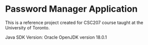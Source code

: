 # Password Manager Application

This is a reference project created for CSC207 course taught at the University of Toronto.

Java SDK Version: Oracle OpenJDK version 18.0.1 

